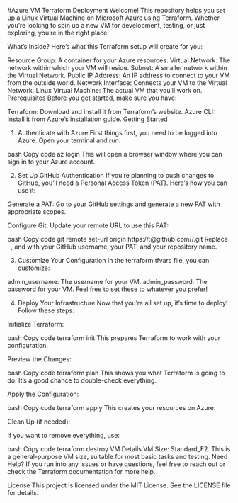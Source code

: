 #Azure VM Terraform Deployment
Welcome! This repository helps you set up a Linux Virtual Machine on Microsoft Azure using Terraform. Whether you’re looking to spin up a new VM for development, testing, or just exploring, you’re in the right place!

What’s Inside?
Here’s what this Terraform setup will create for you:

Resource Group: A container for your Azure resources.
Virtual Network: The network within which your VM will reside.
Subnet: A smaller network within the Virtual Network.
Public IP Address: An IP address to connect to your VM from the outside world.
Network Interface: Connects your VM to the Virtual Network.
Linux Virtual Machine: The actual VM that you’ll work on.
Prerequisites
Before you get started, make sure you have:

Terraform: Download and install it from Terraform’s website.
Azure CLI: Install it from Azure’s installation guide.
Getting Started
1. Authenticate with Azure
First things first, you need to be logged into Azure. Open your terminal and run:

bash
Copy code
az login
This will open a browser window where you can sign in to your Azure account.

2. Set Up GitHub Authentication
If you’re planning to push changes to GitHub, you’ll need a Personal Access Token (PAT). Here’s how you can use it:

Generate a PAT: Go to your GitHub settings and generate a new PAT with appropriate scopes.

Configure Git: Update your remote URL to use this PAT:

bash
Copy code
git remote set-url origin https://<username>:<PAT>@github.com/<username>/<repo>.git
Replace <username>, <PAT>, and <repo> with your GitHub username, your PAT, and your repository name.

3. Customize Your Configuration
In the terraform.tfvars file, you can customize:

admin_username: The username for your VM.
admin_password: The password for your VM.
Feel free to set these to whatever you prefer!

4. Deploy Your Infrastructure
Now that you’re all set up, it’s time to deploy! Follow these steps:

Initialize Terraform:

bash
Copy code
terraform init
This prepares Terraform to work with your configuration.

Preview the Changes:

bash
Copy code
terraform plan
This shows you what Terraform is going to do. It’s a good chance to double-check everything.

Apply the Configuration:

bash
Copy code
terraform apply
This creates your resources on Azure.

Clean Up (if needed):

If you want to remove everything, use:

bash
Copy code
terraform destroy
VM Details
VM Size: Standard_F2. This is a general-purpose VM size, suitable for most basic tasks and testing.
Need Help?
If you run into any issues or have questions, feel free to reach out or check the Terraform documentation for more help.

License
This project is licensed under the MIT License. See the LICENSE file for details.
